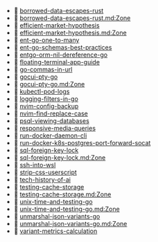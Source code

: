 * 📄 [borrowed-data-escapes-rust](borrowed-data-escapes-rust.md)
* 📄 [borrowed-data-escapes-rust.md:Zone](borrowed-data-escapes-rust.md:Zone.Identifier)
* 📄 [efficient-market-hypothesis](efficient-market-hypothesis.md)
* 📄 [efficient-market-hypothesis.md:Zone](efficient-market-hypothesis.md:Zone.Identifier)
* 📄 [ent-go-one-to-many](ent-go-one-to-many.md)
* 📄 [ent-go-schemas-best-practices](ent-go-schemas-best-practices.md)
* 📄 [entgo-orm-nil-dereference-go](entgo-orm-nil-dereference-go.md)
* 📄 [floating-terminal-app-guide](floating-terminal-app-guide.md)
* 📄 [go-commas-in-url](go-commas-in-url.md)
* 📄 [gocui-pty-go](gocui-pty-go.md)
* 📄 [gocui-pty-go.md:Zone](gocui-pty-go.md:Zone.Identifier)
* 📄 [kubectl-pod-logs](kubectl-pod-logs.md)
* 📄 [logging-filters-in-go](logging-filters-in-go.md)
* 📄 [nvim-config-backup](nvim-config-backup.md)
* 📄 [nvim-find-replace-case](nvim-find-replace-case.md)
* 📄 [psql-viewing-databases](psql-viewing-databases.md)
* 📄 [responsive-media-queries](responsive-media-queries.md)
* 📄 [run-docker-daemon-cli](run-docker-daemon-cli.md)
* 📄 [run-docker-k8s-postgres-port-forward-socat](run-docker-k8s-postgres-port-forward-socat.md)
* 📄 [sql-foreign-key-lock](sql-foreign-key-lock.md)
* 📄 [sql-foreign-key-lock.md:Zone](sql-foreign-key-lock.md:Zone.Identifier)
* 📄 [ssh-into-wsl](ssh-into-wsl.md)
* 📄 [strip-css-userscript](strip-css-userscript.md)
* 📄 [tech-history-of-ai](tech-history-of-ai.md)
* 📄 [testing-cache-storage](testing-cache-storage.md)
* 📄 [testing-cache-storage.md:Zone](testing-cache-storage.md:Zone.Identifier)
* 📄 [unix-time-and-testing-go](unix-time-and-testing-go.md)
* 📄 [unix-time-and-testing-go.md:Zone](unix-time-and-testing-go.md:Zone.Identifier)
* 📄 [unmarshal-json-variants-go](unmarshal-json-variants-go.md)
* 📄 [unmarshal-json-variants-go.md:Zone](unmarshal-json-variants-go.md:Zone.Identifier)
* 📄 [variant-metrics-calculation](variant-metrics-calculation.md)
